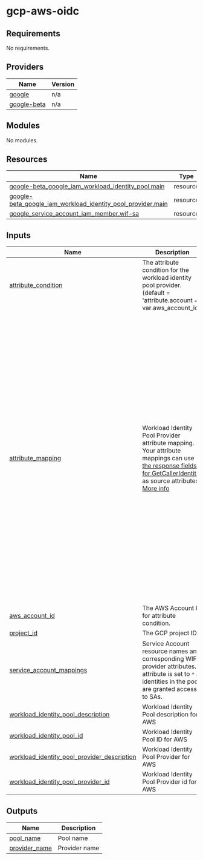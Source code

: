 # gcp-aws-oidc

<!-- BEGIN_TF_DOCS -->
## Requirements

No requirements.

## Providers

| Name | Version |
|------|---------|
| <a name="provider_google"></a> [google](#provider\_google) | n/a |
| <a name="provider_google-beta"></a> [google-beta](#provider\_google-beta) | n/a |

## Modules

No modules.

## Resources

| Name | Type |
|------|------|
| [google-beta_google_iam_workload_identity_pool.main](https://registry.terraform.io/providers/hashicorp/google-beta/latest/docs/resources/google_iam_workload_identity_pool) | resource |
| [google-beta_google_iam_workload_identity_pool_provider.main](https://registry.terraform.io/providers/hashicorp/google-beta/latest/docs/resources/google_iam_workload_identity_pool_provider) | resource |
| [google_service_account_iam_member.wif-sa](https://registry.terraform.io/providers/hashicorp/google/latest/docs/resources/service_account_iam_member) | resource |

## Inputs

| Name | Description | Type | Default | Required |
|------|-------------|------|---------|:--------:|
| <a name="input_attribute_condition"></a> [attribute\_condition](#input\_attribute\_condition) | The attribute condition for the workload identity pool provider. (default = 'attribute.account == var.aws\_account\_id') | `string` | `""` | no |
| <a name="input_attribute_mapping"></a> [attribute\_mapping](#input\_attribute\_mapping) | Workload Identity Pool Provider attribute mapping.<br>Your attribute mappings can use [the response fields for GetCallerIdentity](https://docs.aws.amazon.com/STS/latest/APIReference/API_GetCallerIdentity.html) as source attributes.<br>[More info](https://cloud.google.com/iam/docs/configuring-workload-identity-federation#mappings-and-conditions) | `map(string)` | <pre>{<br>  "attribute.account": "assertion.account",<br>  "attribute.arn": "assertion.arn",<br>  "attribute.aws_account": "assertion.account",<br>  "attribute.aws_iam_assumed_role": "assertion.arn.extract(':assumed-role/{resource_id}/')",<br>  "attribute.aws_iam_federated_user": "assertion.arn.extract(':federated-user/{resource_id}')",<br>  "attribute.aws_iam_group": "assertion.arn.extract(':group/{resource_id}')",<br>  "attribute.aws_iam_instance_profile": "assertion.arn.extract(':instance-profile/{resource_id}')",<br>  "attribute.aws_iam_mfa": "assertion.arn.extract(':mfa/{resource_id}')",<br>  "attribute.aws_iam_oidc_provider": "assertion.arn.extract(':oidc-provider/{resource_id}')",<br>  "attribute.aws_iam_policy": "assertion.arn.extract(':policy/{resource_id}')",<br>  "attribute.aws_iam_resource_type": "assertion.arn.contains(':root') ? 'root' : assertion.arn.extract(':{resource_type}/')",<br>  "attribute.aws_iam_role": "assertion.arn.extract(':role/{resource_id}')",<br>  "attribute.aws_iam_saml_provider": "assertion.arn.extract(':saml-provider/{resource_id}')",<br>  "attribute.aws_iam_server_certificate": "assertion.arn.extract(':server-certificate/{resource_id}')",<br>  "attribute.aws_iam_u2f": "assertion.arn.extract(':u2f/{resource_id}')",<br>  "attribute.aws_iam_user": "assertion.arn.extract(':user/{resource_id}')",<br>  "attribute.userid": "assertion.userid",<br>  "google.subject": "assertion.arn"<br>}</pre> | no |
| <a name="input_aws_account_id"></a> [aws\_account\_id](#input\_aws\_account\_id) | The AWS Account ID for attribute condition. | `string` | n/a | yes |
| <a name="input_project_id"></a> [project\_id](#input\_project\_id) | The GCP project ID | `string` | n/a | yes |
| <a name="input_service_account_mappings"></a> [service\_account\_mappings](#input\_service\_account\_mappings) | Service Account resource names and corresponding WIF provider attributes. If attribute is set to `*` all identities in the pool are granted access to SAs. | <pre>list(object({<br>    id        = string # This `id` is only used internally in `for` expressions.<br>    email     = string<br>    attribute = string<br>  }))</pre> | `[]` | no |
| <a name="input_workload_identity_pool_description"></a> [workload\_identity\_pool\_description](#input\_workload\_identity\_pool\_description) | Workload Identity Pool description for AWS | `string` | `"Workload Identity Pool for AWS"` | no |
| <a name="input_workload_identity_pool_id"></a> [workload\_identity\_pool\_id](#input\_workload\_identity\_pool\_id) | Workload Identity Pool ID for AWS | `string` | `"aws-oidc-pool"` | no |
| <a name="input_workload_identity_pool_provider_description"></a> [workload\_identity\_pool\_provider\_description](#input\_workload\_identity\_pool\_provider\_description) | Workload Identity Pool Provider for AWS | `string` | `"Workload Identity Pool Provider description for AWS"` | no |
| <a name="input_workload_identity_pool_provider_id"></a> [workload\_identity\_pool\_provider\_id](#input\_workload\_identity\_pool\_provider\_id) | Workload Identity Pool Provider id for AWS | `string` | `"aws-oidc-provider"` | no |

## Outputs

| Name | Description |
|------|-------------|
| <a name="output_pool_name"></a> [pool\_name](#output\_pool\_name) | Pool name |
| <a name="output_provider_name"></a> [provider\_name](#output\_provider\_name) | Provider name |
<!-- END_TF_DOCS -->
